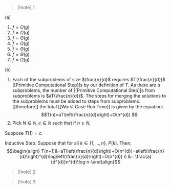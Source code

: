 >[!note] 1

(a) 
1. $f=O(g)$
2. $f=\Omega(g)$
3. $f=\Theta(g)$
4. $f=O(g)$
5. $f=\Theta(g)$
6. $f=\Theta(g)$
7. $f=\Omega(g)$

(b)
1. Each of the subproblems of size $\frac{n}{d}$ requires $T(\frac{n}{d})$ [[Primitive Computational Step]]s by our definition of $T$. As there are $a$ subproblems, the number of [[Primitive Computational Step]]s from subproblems is $aT(\frac{n}{d})$. The steps for merging the solutions to the subproblems must be added to steps from subproblems. [[therefore]] the total [[Worst Case Run Time]] is given by the equation: $$T(n)=aT\left(\frac{n}{d}\right)+O(n^{d}) $$
2. Pick $N\in \mathbb{N}, c\in \mathbb{R}$ such that if $n≥N$, 

Suppose $T(1)=c$.

Inductive Step: Suppose that for all $k\in\{1,\ldots,n\}$, $P(k)$.
Then, $$\begin{align} T(n+1)&=aT\left(\frac{n}{d}\right)+O(n^{d})=a\left(\frac{n}{d}\right)^{d}\log\left(\frac{n}{d}\right)+O(n^{d}) \\ &= \frac{a}{d^{d}}n^{d}\log n-\end{align}$$

>[!note] 2


>[!note] 3


